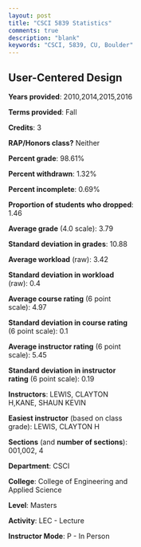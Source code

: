 ```yaml
---
layout: post
title: "CSCI 5839 Statistics"
comments: true
description: "blank"
keywords: "CSCI, 5839, CU, Boulder"
--- 
```

<head>
<script src="https://ajax.googleapis.com/ajax/libs/jquery/2.1.3/jquery.min.js"></script>
<script src="https://dl.dropboxusercontent.com/s/pc42nxpaw1ea4o9/highcharts.js?dl=0"></script>
<!-- <script src="../assets/js/highcharts.js"></script> -->
<style type="text/css">@font-face {
	font-family: "Bebas Neue";
	src: url(https://www.filehosting.org/file/details/544349/BebasNeue%20Regular.otf) format("opentype");
	}
	h1.Bebas { 
		font-family: "Bebas Neue", Verdana, Tahoma;
	}
</style>
</head>
<body>
	<div id="container" style="float: right; width: 45%; height: 88%; margin-left: 2.5%; margin-right: 2.5%;"></div>
	<script language="JavaScript">
		$(document).ready(function() {
		var chart = {type: 'column'};
		var title = {text: 'Grade Distribution'};
		var xAxis = {categories: ['A','B','C','D','F'],crosshair: true};
		var yAxis = {min: 0,title: {text: 'Percentage'}};
		var tooltip = {headerFormat: '<center><b><span style="font-size:20px">{point.key}</span></b></center>',
		               pointFormat: '<td style="padding:0"><b>{point.y:.1f}%</b></td>',
		               footerFormat: '</table>',shared: true,useHTML: true};
		var plotOptions = {column: {pointPadding: 0.0,borderWidth: 0}};  
		var credits = {enabled: false};var series= [{name: 'Percent',data: [86.47,12.03,0.0,0.75,0.75,]}];
		var json = {};
		json.chart = chart;
		json.title = title;
		json.tooltip = tooltip;
		json.xAxis = xAxis;
		json.yAxis = yAxis;  
		json.series = series;
		json.plotOptions = plotOptions;  
		json.credits = credits;
		$('#container').highcharts(json);
	});
	</script>
</body>
			   
## User-Centered Design

**Years provided**: 2010,2014,2015,2016

**Terms provided**: Fall

**Credits**: 3

**RAP/Honors class?** Neither

**Percent grade**: 98.61%

**Percent withdrawn**: 1.32%

**Percent incomplete**: 0.69%

**Proportion of students who dropped**: 1.46

**Average grade** (4.0 scale): 3.79

**Standard deviation in grades**: 10.88

**Average workload** (raw): 3.42

**Standard deviation in workload** (raw): 0.4

**Average course rating** (6 point scale): 4.97

**Standard deviation in course rating** (6 point scale): 0.1

**Average instructor rating** (6 point scale): 5.45

**Standard deviation in instructor rating** (6 point scale): 0.19

**Instructors**: LEWIS, CLAYTON H,KANE, SHAUN KEVIN

**Easiest instructor** (based on class grade): LEWIS, CLAYTON H

**Sections** (and **number of sections**): 001,002, 4

**Department**: CSCI

**College**: College of Engineering and Applied Science

**Level**: Masters

**Activity**: LEC - Lecture

**Instructor Mode**: P  - In Person
